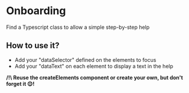 # Onboarding

Find a Typescript class to allow a simple step-by-step help

## How to use it?

- Add your "dataSelector" defined on the elements to focus
- Add your "dataText" on each element to display a text in the help

**/!\ Reuse the createElements component or create your own, but don't forget it 😌!**